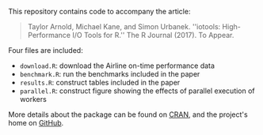 This repository contains code to accompany the article:

> Taylor Arnold, Michael Kane, and Simon Urbanek. ''iotools:
> High-Performance I/O Tools for R.'' The R Journal (2017).
> To Appear.

Four files are included:

- `download.R`: download the Airline on-time performance data
- `benchmark.R`: run the benchmarks included in the paper
- `results.R`: construct tables included in the paper
- `parallel.R`: construct figure showing the effects of parallel execution of workers

More details about the package can be found on 
[CRAN](https://cran.r-project.org/web/packages/iotools/), and the
project's home on [GitHub](https://github.com/s-u/iotools).

